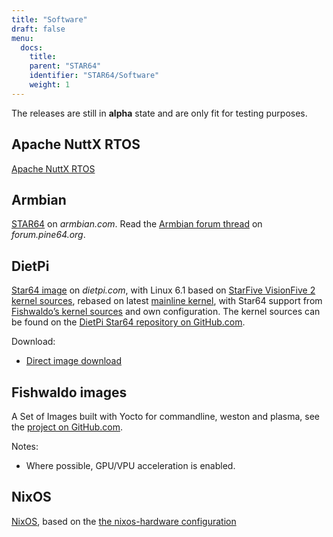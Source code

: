 ```yaml
---
title: "Software"
draft: false
menu:
  docs:
    title:
    parent: "STAR64"
    identifier: "STAR64/Software"
    weight: 1
---
```


The releases are still in **alpha** state and are only fit for testing purposes.

## Apache NuttX RTOS

[Apache NuttX RTOS](https://www.hackster.io/lupyuen/rtos-on-a-risc-v-sbc-star64-jh7110-apache-nuttx-2a7429)

## Armbian

[STAR64](https://www.armbian.com/star64/) on _armbian.com_. Read the [Armbian forum thread](https://forum.pine64.org/showthread.php?tid=18276) on _forum.pine64.org_.

## DietPi

[Star64 image](https://dietpi.com/#download) on _dietpi.com_, with Linux 6.1 based on [StarFive VisionFive 2 kernel sources](https://github.com/starfive-tech/linux/tree/JH7110_VisionFive2_6.1.y_devel), rebased on latest [mainline kernel](https://git.kernel.org/pub/scm/linux/kernel/git/stable/linux.git/?h=linux-6.1.y), with Star64 support from [Fishwaldo’s kernel sources](https://github.com/Fishwaldo/Star64_linux) and own configuration. The kernel sources can be found on the [DietPi Star64 repository on GitHub.com](https://github.com/MichaIng/linux/tree/6.1-star64).

Download:

* [Direct image download](https://dietpi.com/downloads/images/testing/DietPi_Star64-RISC-V-Sid.img.xz)

## Fishwaldo images

A Set of Images built with Yocto for commandline, weston and plasma, see the [project on GitHub.com](https://github.com/Fishwaldo/meta-pine64).

Notes:

* Where possible, GPU/VPU acceleration is enabled.

## NixOS

[NixOS](https://sr.ht/~fgaz/nixos-star64/), based on the [the nixos-hardware configuration](https://github.com/NixOS/nixos-hardware/tree/master/pine64/star64)
